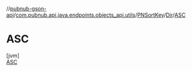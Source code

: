 //[pubnub-gson-api](../../../../../index.md)/[com.pubnub.api.java.endpoints.objects_api.utils](../../../index.md)/[PNSortKey](../../index.md)/[Dir](../index.md)/[ASC](index.md)

# ASC

[jvm]\
[ASC](index.md)

